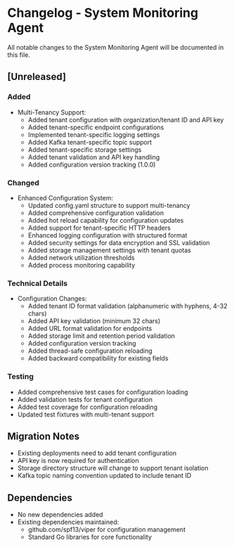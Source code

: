 # Changelog - System Monitoring Agent

All notable changes to the System Monitoring Agent will be documented in this file.

## [Unreleased]

### Added

- Multi-Tenancy Support:
  - Added tenant configuration with organization/tenant ID and API key
  - Added tenant-specific endpoint configurations
  - Implemented tenant-specific logging settings
  - Added Kafka tenant-specific topic support
  - Added tenant-specific storage settings
  - Added tenant validation and API key handling
  - Added configuration version tracking (1.0.0)

### Changed

- Enhanced Configuration System:
  - Updated config.yaml structure to support multi-tenancy
  - Added comprehensive configuration validation
  - Added hot reload capability for configuration updates
  - Added support for tenant-specific HTTP headers
  - Enhanced logging configuration with structured format
  - Added security settings for data encryption and SSL validation
  - Added storage management settings with tenant quotas
  - Added network utilization thresholds
  - Added process monitoring capability

### Technical Details

- Configuration Changes:
  - Added tenant ID format validation (alphanumeric with hyphens, 4-32 chars)
  - Added API key validation (minimum 32 chars)
  - Added URL format validation for endpoints
  - Added storage limit and retention period validation
  - Added configuration version tracking
  - Added thread-safe configuration reloading
  - Added backward compatibility for existing fields

### Testing

- Added comprehensive test cases for configuration loading
- Added validation tests for tenant configuration
- Added test coverage for configuration reloading
- Updated test fixtures with multi-tenant support

## Migration Notes

- Existing deployments need to add tenant configuration
- API key is now required for authentication
- Storage directory structure will change to support tenant isolation
- Kafka topic naming convention updated to include tenant ID

## Dependencies

- No new dependencies added
- Existing dependencies maintained:
  - github.com/spf13/viper for configuration management
  - Standard Go libraries for core functionality
